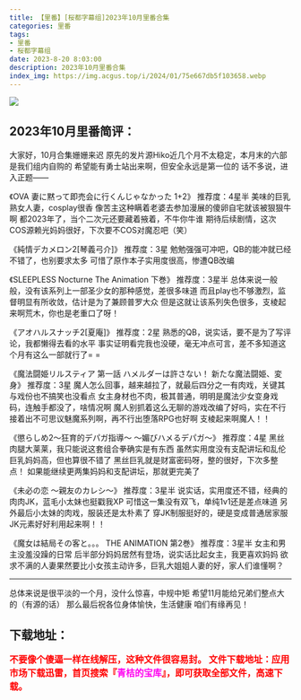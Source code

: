 ```yaml
---
title: 【里番】[桜都字幕组]2023年10月里番合集
categories: 里番
tags:
- 里番
- 桜都字幕组
date: 2023-8-20 8:03:00
description: 2023年10月里番合集
index_img: https://img.acgus.top/i/2024/01/75e667db5f103658.webp
---
```

![](https://img.acgus.top/i/2024/01/75e667db5f103658.webp)
## 2023年10月里番简评：
大家好，10月合集姗姗来迟
原先的发片源Hiko近几个月不太稳定，本月末的六部是我们组内自购的
希望能有勇士站出来啊，但安全永远是第一位的
话不多说，进入正题——

《OVA 妻に黙って即売会に行くんじゃなかった 1+2》
推荐度：4星半
美味的巨乳熟女人妻，cosplay很香
像苦主这种瞒着老婆去参加漫展的傻卵自宅就该被狠狠牛啊
都2023年了，当个二次元还要藏着掖着，不牛你牛谁
期待后续剧情，这次COS源赖光妈妈很好，下次要不COS对魔忍吧（笑）

《純情デカメロン2[琴義弓介]》
推荐度：3星
勉勉强强可冲吧，QB的能冲就已经不错了，也别要求太多
可惜了原作本子实用度很高，惨遭QB改编

《SLEEPLESS Nocturne The Animation 下巻》
推荐度：3星半
总体来说一般般，没有该系列上一部圣少女的那种感觉，差很多味道
而且play也不够激烈，监督明显有所收敛，估计是为了兼顾普罗大众
但是这就让该系列失色很多，支棱起来啊荒木，你也是老重口了呀！

《アオハルスナッチ2[夏庵]》
推荐度：2星
熟悉的QB，说实话，要不是为了写评论，我都懒得去看的水平
事实证明看完我也没硬，毫无冲点可言，差不多知道这个月有这么一部就行了= =

《魔法闘姫リルスティア 第一話 ハメルダーは許さない！ 新たな魔法闘姫、変身》
推荐度：3星
魔人怎么回事，越来越拉了，就最后四分之一有肉戏，关键其与戏份也不搞笑也没看点
女主身材也不肉，极其普通，明明是魔法少女变身戏码，连触手都没了，啥情况啊
魔人别抓着这么无聊的游戏改编了好吗，实在不行接着出不可思议魅魔系列啊，再不行出堕落RPG也好啊
支棱起来啊魔人！！

《懲らしめ2～狂育的デパガ指導～ ～媚びハメるデパガ～》
推荐度：4星
黑丝肉腿大莱莱，我只能说这套组合拳确实是有东西
虽然实用度没有支配讲坛和乱伦巨乳妈妈高，但也算很不错了
黑丝巨乳就是财富密码呀，整的很好，下次多整点！
如果能继续更两集妈妈和支配讲坛，那就更完美了

《未必の恋 ～親友のカレシ～》
推荐度：3星半
说实话，实用度还不错，经典的肉肉JK，蓝毛小太妹也挺戳我XP
可惜这一集没有双飞，单纯1v1还是差点味道
另外最后小太妹的肉戏，服装还是太朴素了
穿JK制服挺好的，硬是变成普通居家服
JK元素好好利用起来啊！！

《魔女は結局その客と。。。 THE ANIMATION 第2巻》
推荐度：3星半
女主和男主没羞没躁的日常
后半部分妈妈居然有登场，说实话比起女主，我更喜欢妈妈
欲求不满的人妻果然要比小女孩主动许多，巨乳大姐姐人妻的好，家人们谁懂啊？

--------------------------
总体来说是很平淡的一个月，没什么惊喜，中规中矩
希望11月能给兄弟们整点大的（有源的话）
那么最后祝各位身体愉快，生活健康
咱们有缘再见！
<br>




## 下载地址：
<font color=#FF0000 size=3>**不要像个傻逼一样在线解压，这种文件很容易封。**</font>
<b><font color=#FF0000 size=3>文件下载地址：应用市场下载迅雷，首页搜索『</b></font><b><font color=#FF00F size=3>青桔的宝库</b></font><b><font color=#FF0000 size=3>』，即可获取全部文件，高速下载。</b></font>